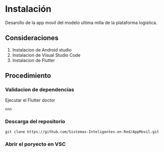 # Instalación

Desarollo de la app movil del modelo ultima milla de la plataforma logistica.

## Consideraciones

1. Instalacion de Android studio
2. Instalacion de Visual Studio Code
3. Instalacion de Flutter


## Procedimiento

### Validacion de dependencias

Ejecutar el Flutter doctor 
```shell
nnn
```

### Descarga del repositorio

```shell
git clone https://github.com/Sistemas-Inteligentes-en-Red/AppMovil.git
```
### Abrir el poryecto en VSC
